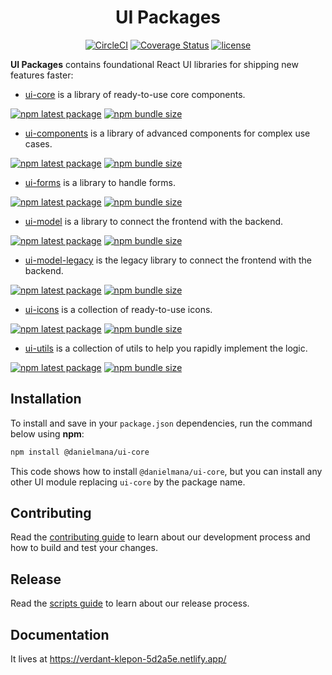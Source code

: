 <h1 align="center">UI Packages</h1>

<div align="center">

[![CircleCI](https://circleci.com/gh/danielmana/ui-packages/tree/master.svg?style=shield)](https://app.circleci.com/pipelines/github/danielmana/ui-packages?branch=master)
[![Coverage Status](https://img.shields.io/codecov/c/github/danielmana/ui-packages/master.svg)](https://codecov.io/gh/danielmana/ui-packages/branch/master)
[![license](https://img.shields.io/badge/license-MIT-blue.svg)](https://github.com/danielmana/ui-packages/blob/HEAD/LICENSE)

</div>

**UI Packages** contains foundational React UI libraries for shipping new features faster:

- [ui-core](https://verdant-klepon-5d2a5e.netlify.app/ui-core/getting-started/overview/) is a library of ready-to-use core components.

[![npm latest package](https://img.shields.io/npm/v/@danielmana/ui-core/latest.svg)](https://www.npmjs.com/package/@danielmana/ui-core)
[![npm bundle size](https://img.shields.io/bundlephobia/minzip/@danielmana/ui-core)](https://bundlephobia.com/package/@danielmana/ui-core@latest)

- [ui-components](https://verdant-klepon-5d2a5e.netlify.app/ui-components/getting-started/overview/) is a library of advanced components for complex use cases.

[![npm latest package](https://img.shields.io/npm/v/@danielmana/ui-components/latest.svg)](https://www.npmjs.com/package/@danielmana/ui-components)
[![npm bundle size](https://img.shields.io/bundlephobia/minzip/@danielmana/ui-components)](https://bundlephobia.com/package/@danielmana/ui-components@latest)

- [ui-forms](https://verdant-klepon-5d2a5e.netlify.app/ui-forms/getting-started/overview/) is a library to handle forms.

[![npm latest package](https://img.shields.io/npm/v/@danielmana/ui-forms/latest.svg)](https://www.npmjs.com/package/@danielmana/ui-forms)
[![npm bundle size](https://img.shields.io/bundlephobia/minzip/@danielmana/ui-forms)](https://bundlephobia.com/package/@danielmana/ui-forms@latest)

- [ui-model](https://verdant-klepon-5d2a5e.netlify.app/ui-model/getting-started/overview/) is a library to connect the frontend with the backend.

[![npm latest package](https://img.shields.io/npm/v/@danielmana/ui-model/latest.svg)](https://www.npmjs.com/package/@danielmana/ui-model)
[![npm bundle size](https://img.shields.io/bundlephobia/minzip/@danielmana/ui-model)](https://bundlephobia.com/package/@danielmana/ui-model@latest)

- [ui-model-legacy](https://verdant-klepon-5d2a5e.netlify.app/ui-model-legacy/getting-started/overview/) is the legacy library to connect the frontend with the backend.

[![npm latest package](https://img.shields.io/npm/v/@danielmana/ui-model-legacy/latest.svg)](https://www.npmjs.com/package/@danielmana/ui-model-legacy)
[![npm bundle size](https://img.shields.io/bundlephobia/minzip/@danielmana/ui-model-legacy)](https://bundlephobia.com/package/@danielmana/ui-model-legacy@latest)

- [ui-icons](https://verdant-klepon-5d2a5e.netlify.app/ui-icons/getting-started/overview/) is a collection of ready-to-use icons.

[![npm latest package](https://img.shields.io/npm/v/@danielmana/ui-icons/latest.svg)](https://www.npmjs.com/package/@danielmana/ui-icons)
[![npm bundle size](https://img.shields.io/bundlephobia/minzip/@danielmana/ui-icons)](https://bundlephobia.com/package/@danielmana/ui-icons@latest)

- [ui-utils](https://verdant-klepon-5d2a5e.netlify.app/ui-utils/getting-started/overview/) is a collection of utils to help you rapidly implement the logic.

[![npm latest package](https://img.shields.io/npm/v/@danielmana/ui-utils/latest.svg)](https://www.npmjs.com/package/@danielmana/ui-utils)
[![npm bundle size](https://img.shields.io/bundlephobia/minzip/@danielmana/ui-utils)](https://bundlephobia.com/package/@danielmana/ui-utils@latest)

## Installation

To install and save in your `package.json` dependencies, run the command below using **npm**:

```sh
npm install @danielmana/ui-core
```

This code shows how to install `@danielmana/ui-core`, but you can install any other UI module replacing `ui-core` by the package name.

## Contributing

Read the [contributing guide](/CONTRIBUTING.md) to learn about our development process and how to build and test your changes.

## Release

Read the [scripts guide](/scripts/README.md) to learn about our release process.

## Documentation

It lives at https://verdant-klepon-5d2a5e.netlify.app/
